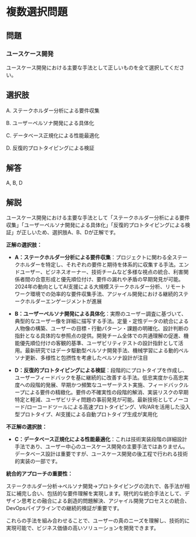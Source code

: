 # 複数選択問題

## 問題
### ユースケース開発
ユースケース開発における主要な手法として正しいものを全て選択してください。

## 選択肢
A. ステークホルダー分析による要件収集

B. ユーザーペルソナ開発による具体化

C. データベース正規化による性能最適化

D. 反復的プロトタイピングによる検証

## 解答
A, B, D

## 解説
ユースケース開発における主要な手法として「ステークホルダー分析による要件収集」「ユーザーペルソナ開発による具体化」「反復的プロトタイピングによる検証」が正しいため、選択肢A、B、Dが正解です。

**正解の選択肢：**

- **A：ステークホルダー分析による要件収集**：プロジェクトに関わる全ステークホルダーを特定し、それぞれの要件と期待を体系的に収集する手法。エンドユーザー、ビジネスオーナー、技術チームなど多様な視点の統合、利害関係者間の合意形成と優先順位付け、要件の漏れや矛盾の早期発見が可能。2024年の動向としてAI支援による大規模ステークホルダー分析、リモートワーク環境での効率的な要件収集手法、アジャイル開発における継続的ステークホルダーエンゲージメントが進展

- **B：ユーザーペルソナ開発による具体化**：実際のユーザー調査に基づいて、典型的なユーザー像を詳細に描写する手法。定量・定性データの統合による人物像の構築、ユーザーの目標・行動パターン・課題の明確化、設計判断の指針となる具体的な参照点の提供。開発チーム全体での共通理解の促進、機能優先順位付けの客観的基準、ユーザビリティテストの設計指針として活用。最新研究ではデータ駆動型ペルソナ開発手法、機械学習による動的ペルソナ更新、多様性と包摂性を考慮したペルソナ設計が注目

- **D：反復的プロトタイピングによる検証**：段階的にプロトタイプを作成し、ユーザーフィードバックを基に継続的に改善する手法。低忠実度から高忠実度への段階的発展、早期かつ頻繁なユーザーテスト実施、フィードバックループによる要件の精緻化。要件の不確実性の段階的解消、実装リスクの早期特定と軽減、ユーザビリティ問題の事前発見が可能。最新技術としてノーコード/ローコードツールによる高速プロトタイピング、VR/ARを活用した没入型プロトタイプ、AI支援による自動プロトタイプ生成が実用化

**不正解の選択肢：**

- **C：データベース正規化による性能最適化**：これは技術実装段階の詳細設計手法であり、ユーザー中心のユースケース開発の主要手法ではありません。データベース設計は重要ですが、ユースケース開発の後工程で行われる技術的実装の一部です。

**統合的アプローチの重要性：**

ステークホルダー分析→ペルソナ開発→プロトタイピングの流れで、各手法が相互に補完し合い、包括的な要件理解を実現します。現代的な統合手法として、デザイン思考との融合による創造的問題解決、アジャイル開発プロセスとの統合、DevOpsパイプラインでの継続的検証が重要です。

これらの手法を組み合わせることで、ユーザーの真のニーズを理解し、技術的に実現可能で、ビジネス価値の高いソリューションを開発できます。 